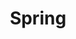 ---
title: "Spring"
layout: category
permalink: /categories/Spring/
author_profile: true
taxonomy: "Spring"
sidebar:
  nav: "categories"
---